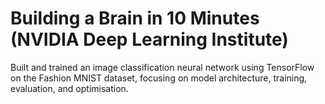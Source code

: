 # Building a Brain in 10 Minutes (NVIDIA Deep Learning Institute)
Built and trained an image classification neural network using TensorFlow on the Fashion MNIST dataset, focusing on
model architecture, training, evaluation, and optimisation.
